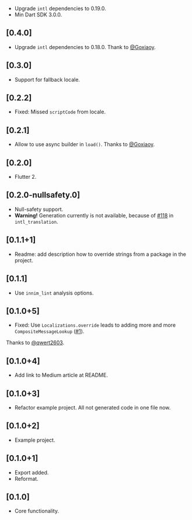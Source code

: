 - Upgrade `intl` dependencies to 0.19.0.
- Min Dart SDK 3.0.0.

## [0.4.0]

- Upgrade `intl` dependencies to 0.18.0. Thank to [@Goxiaoy](https://github.com/goxiaoy).

## [0.3.0]

- Support for fallback locale.

## [0.2.2]

- Fixed: Missed `scriptCode` from locale.

## [0.2.1] 

- Allow to use async builder in `load()`. Thanks to [@Goxiaoy](https://github.com/Goxiaoy).

## [0.2.0]

- Flutter 2.

## [0.2.0-nullsafety.0]

- Null-safety support.
- **Warning!** Generation currently is not available, because of [#118](https://github.com/dart-lang/intl_translation/issues/118) in `intl_translation`.

## [0.1.1+1]

- Readme: add description how to override strings from a package in the project.

## [0.1.1]

- Use `innim_lint` analysis options.

## [0.1.0+5]

- Fixed: Use `Localizations.override` leads to adding more and more `CompositeMessageLookup` ([#1](https://github.com/Innim/flutter_multiple_localization/issues/1)). 

Thanks to [@qwert2603](https://github.com/qwert2603).

## [0.1.0+4]

- Add link to Medium article at README.

## [0.1.0+3]

- Refactor example project. All not generated code in one file now.

## [0.1.0+2]

- Example project.

## [0.1.0+1]

- Export added.
- Reformat.

## [0.1.0]

- Core functionality.
